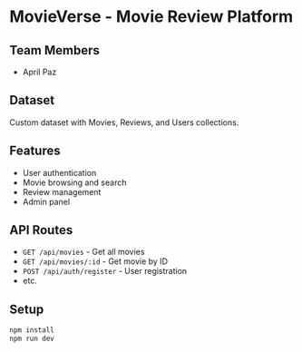 # MovieVerse - Movie Review Platform

## Team Members
- April Paz

## Dataset
Custom dataset with Movies, Reviews, and Users collections.

## Features
- User authentication
- Movie browsing and search
- Review management
- Admin panel

## API Routes
- `GET /api/movies` - Get all movies
- `GET /api/movies/:id` - Get movie by ID
- `POST /api/auth/register` - User registration
- etc.

## Setup
```bash
npm install
npm run dev
